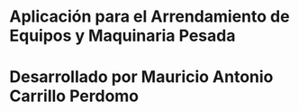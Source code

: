 ﻿# Aplicación para el Arrendamiento de Equipos y Maquinaria Pesada
# Desarrollado por Mauricio Antonio Carrillo Perdomo
